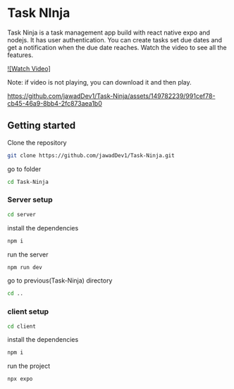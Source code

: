 # Task NInja  

Task Ninja is a task management app build with react native expo and nodejs. It has user authentication. You can create tasks set due dates and get a notification when the due date reaches. Watch the video to see all the features.

 [![Watch Video]](https://youtu.be/Jdx4RNRSj2g?si=Kr5CDaPcIaqRS4nL)

 Note: if video is not playing, you can download it and then play.

https://github.com/jawadDev1/Task-Ninja/assets/149782239/991cef78-cb45-46a9-8bb4-2fc873aea1b0


## Getting started

Clone the repository


```bash
git clone https://github.com/jawadDev1/Task-Ninja.git
```

go to folder

```bash
cd Task-Ninja
```
### Server setup

```bash
cd server
```
install the dependencies

```bash
npm i
```

run the server

```bash
npm run dev
```

go to previous(Task-Ninja) directory

```bash
cd ..
```
### client setup

```bash
cd client
```
install the dependencies

```bash
npm i
```

run the project

```bash
npx expo
```
